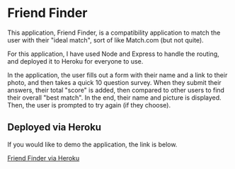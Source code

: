 # Friend Finder

This application, Friend Finder, is a compatibility application to match the user with their "ideal match", sort of like Match.com (but not quite).

For this application, I have used Node and Express to handle the routing, and deployed it to Heroku for everyone to use.

In the application, the user fills out a form with their name and a link to their photo, and then takes a quick 10 question survey. When they submit their answers, their total "score" is added, then compared to other users to find their overall "best match". In the end, their name and picture is displayed. Then, the user is prompted to try again (if they choose).


## Deployed via Heroku
If you would like to demo the application, the link is below.

[Friend Finder via Heroku](https://blueberry-crumble-63720.herokuapp.com/)
